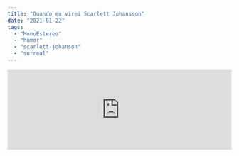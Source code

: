 ```yaml
---
title: "Quando eu virei Scarlett Johansson"
date: "2021-01-22"
tags: 
  - "MonoEstereo"
  - "humor"
  - "scarlett-johanson"
  - "surreal"
---
```


<iframe src="https://anchor.fm/MonoEstéreo/embed/episodes/Quando-eu-virei-Scarlett-Johansson-ei7nfa" height="180px" width="100%" frameborder="0" scrolling="no" style="width:100%; height:180px;"></iframe>
